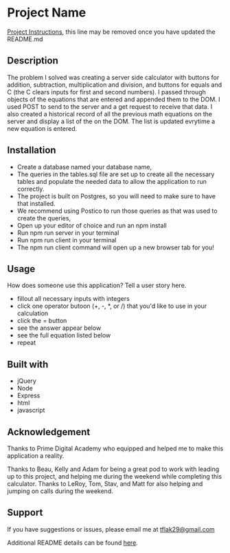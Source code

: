 # Project Name

[Project Instructions](./INSTRUCTIONS.md), this line may be removed once you have updated the README.md

## Description

The problem I solved was creating  a server side calculator with buttons for addition, subtraction, multiplication and division, and buttons for equals and C (the C  clears inputs for first and second numbers). I passed through objects of the equations that are entered and appended them to the DOM. I used POST to send to the server and a get request to receive that data. I also created a historical record of all the previous math equations on the server and display a list of the on the DOM. The list is updated evrytime a new equation is entered.

## Installation

- Create a database named your database name,
- The queries in the tables.sql file are set up to create all the necessary tables and populate the needed data to allow the application to run correctly.
- The project is built on Postgres, so you will need to make sure to have that installed. 
- We recommend using Postico to run those queries as that was used to create the queries,
- Open up your editor of choice and run an npm install
- Run npm run server in your terminal
- Run npm run client in your terminal
- The npm run client command will open up a new browser tab for you!

## Usage

How does someone use this application? Tell a user story here.

- fillout all necessary inputs with integers 
- click one operator butoon (+, -, *, or /) that you'd like to use in your calculation
- click the = button
- see the answer appear below
- see the full equation listed below
- repeat

## Built with

- jQuery
- Node
- Express
- html
- javascript

## Acknowledgement

Thanks to Prime Digital Academy who equipped and helped me to make this application a reality.

Thanks to Beau, Kelly and Adam for being a great pod to work with leading up to this project, and helping me during the weekend while completing this calculator. Thanks to LeRoy, Tom, Stav, and Matt for also helping and jumping on calls during the weekend.

## Support

If you have suggestions or issues, please email me at tflak29@gmail.com

Additional README details can be found [here](https://github.com/PrimeAcademy/readme-template/blob/master/README.md).
